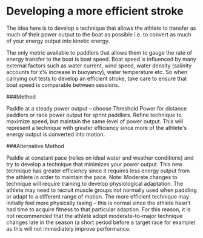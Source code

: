 # Developing a more efficient stroke
The idea here is to develop a technique that allows the athlete to transfer as much of their power output to the boat as possible i.e. to convert as much of your energy output into kinetic energy.

The only metric available to paddlers that allows them to gauge the rate of energy transfer to the boat is boat speed. Boat speed is influenced by many external factors such as water current, wind speed, water density (salinity accounts for x% increase in buoyancy), water temperature etc. So when carrying out tests to develop an efficient stroke, take care to ensure that boat speed is comparable between sessions.

###Method

Paddle at a steady power output – choose Threshold Power for distance paddlers or race power output for sprint paddlers.
Refine technique to maximize speed, but maintain the same level of power output. This will represent a technique with greater efficiency since more of the athlete's energy output is converted into motion.

###Alternative Method

Paddle at constant pace (relies on ideal water and weather conditions) and try to develop a technique that minimizes your power output. This new technique has greater efficiency since it requires less energy output from the athlete in order to maintain the pace.
Note: Moderate changes to technique will require training to develop physiological adaptation. The athlete may need to recruit muscle groups not normally used when paddling or adapt to a different range of motion. The more efficient technique may initially feel more physically taxing – this is normal since the athlete hasn't had time to acquire fitness to that particular adaption. For this reason, it is not recommended that the athlete adopt moderate-to-major technique changes late in the season (a short period before a target race for example) as this will not immediately improve performance.